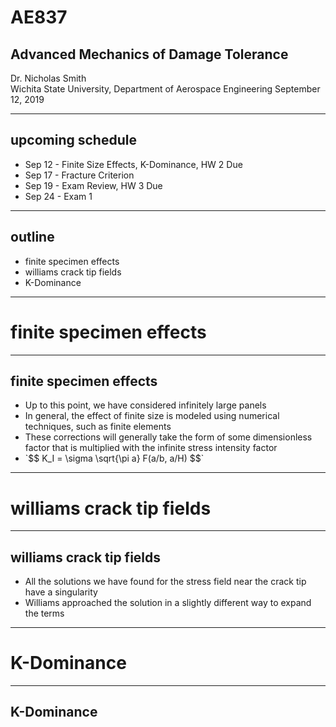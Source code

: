 # AE837
## Advanced Mechanics of Damage Tolerance
Dr. Nicholas Smith<br/>
Wichita State University, Department of Aerospace Engineering
September 12, 2019

----
## upcoming schedule

-   Sep 12 - Finite Size Effects, K-Dominance, HW 2 Due
-   Sep 17 - Fracture Criterion 
-   Sep 19 - Exam Review, HW 3 Due
-   Sep 24 - Exam 1

----
## outline

<!-- vim-markdown-toc GFM -->

* finite specimen effects
* williams crack tip fields
* K-Dominance

<!-- vim-markdown-toc -->

---
# finite specimen effects

----
## finite specimen effects

-   Up to this point, we have considered infinitely large panels
-   In general, the effect of finite size is modeled using numerical techniques, such as finite elements
-   These corrections will generally take the form of some dimensionless factor that is multiplied with the infinite stress intensity factor
-   <!-- .element style="list-style-type:none" --> `$$ K_I = \sigma \sqrt{\pi a} F(a/b, a/H) $$`

---
# williams crack tip fields

----
## williams crack tip fields

-   All the solutions we have found for the stress field near the crack tip have a singularity
-   Williams approached the solution in a slightly different way to expand the terms

---
# K-Dominance

----
## K-Dominance



